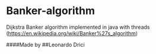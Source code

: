 # Banker-algorithm
Dijkstra Banker algorithm implemented in java with threads (https://en.wikipedia.org/wiki/Banker%27s_algorithm)

####Made by
##Leonardo Drici
